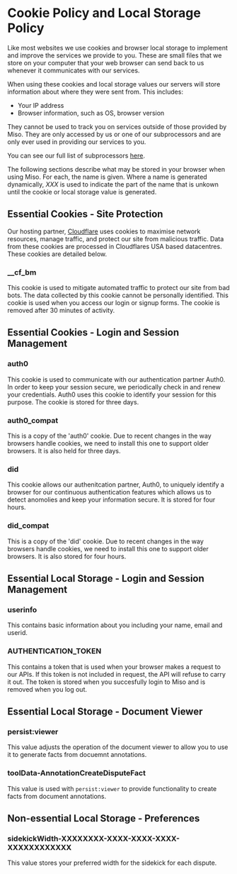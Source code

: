Cookie Policy and Local Storage Policy
=============

Like most websites we use cookies and browser local storage to implement and
improve the services we provide to you. These are small files that we store on
your computer that your web browser can send back to us whenever it
communicates with our services.

When using these cookies and local storage values our servers will store
information about where they were sent from. This includes:

*   Your IP address
*   Browser information, such as OS, browser version

They cannot be used to track you on services outside of those provided
by Miso. They are only accessed by us or one of our subprocessors and are only
ever used in providing our services to you.

You can see our full list of subprocessors
[here](subprocessors.md).

The following sections describe what may be stored in your browser when using
Miso. For each, the name is given. Where a name is generated dynamically, _XXX_
is used to indicate the part of the name that is unkown until the cookie or
local storage value is generated.

Essential Cookies - Site Protection
-----------------------------------

Our hosting partner, [Cloudflare](subprocessors.md) uses cookies to
maximise network resources, manage traffic, and protect our site from malicious
traffic. Data from these cookies are processed in Cloudflares USA based
datacentres. These cookies are detailed below.

### \_\_cf\_bm

This cookie is used to mitigate automated traffic to protect our site from bad
bots. The data collected by this cookie cannot be personally identified. This
cookie is used when you access our login or signup forms. The cookie is removed
after 30 minutes of activity.

Essential Cookies - Login and Session Management
------------------------------------------------

### auth0

This cookie is used to communicate with our authentication partner Auth0. In
order to keep your session secure, we periodically check in and renew your
credentials. Auth0 uses this cookie to identify your session for this purpose.
The cookie is stored for three days.

### auth0\_compat

This is a copy of the 'auth0' cookie. Due to recent changes in the way browsers
handle cookies, we need to install this one to support older browsers. It is
also held for three days.

### did

This cookie allows our authenitcation partner, Auth0, to uniquely identify a
browser for our continuous authentication features which allows us to detect
anomolies and keep your information secure. It is stored for four hours.

### did\_compat

This is a copy of the 'did' cookie. Due to recent changes in the way browsers
handle cookies, we need to install this one to support older browsers. It is
also stored for four hours.

Essential Local Storage - Login and Session Management
------------------------------------------------------

### userinfo

This contains basic information about you including your name, email and userid.

### AUTHENTICATION\_TOKEN

This contains a token that is used when your browser makes a request to our
APIs. If this token is not included in request, the API will refuse to carry it
out. The token is stored when you succesfully login to Miso and is removed when
you log out.

Essential Local Storage - Document Viewer
-----------------------------------------

### persist:viewer

This value adjusts the operation of the document viewer to allow you to use it
to generate facts from docuemnt annotations.

### toolData-AnnotationCreateDisputeFact

This value is used with `persist:viewer` to provide functionality to create
facts from document annotations.

Non-essential Local Storage - Preferences
-----------------------------------------

### sidekickWidth-XXXXXXXX-XXXX-XXXX-XXXX-XXXXXXXXXXXX

This value stores your preferred width for the sidekick for each dispute.
